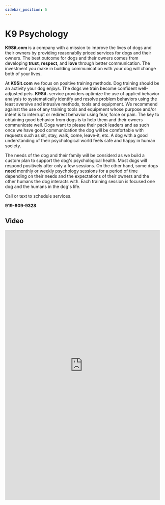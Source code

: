 ```yaml
---
sidebar_position: 5
---
```

# K9 Psychology
**K9Sit.com** is a company with a mission to improve the lives of dogs and
their owners by providing reasonablly priced services for dogs and their
owners. The best outcome for dogs and their owners comes from developing
**trust**, **respect**, and **love** through better communication. The
investment you make in building communication with your dog will change both of
your lives.

At **K9Sit.com** we focus on positive training methods. Dog training should be
an activity your dog enjoys. The dogs we train become confident well-adjusted
pets. **K9Sit.** service providers optimize the use of applied behavior
analysis to systematically identify and resolve problem behaviors using the
least aversive and intrusive methods, tools and equipment. We recommend against
the use of any training tools and equipment whose purpose and/or intent is to
interrupt or redirect behavior using fear, force or pain. The key to obtaining
good behavior from dogs is to help them and their owners communicate well. Dogs
want to please their pack leaders and as such once we have good communication
the dog will be comfortable with requests such as sit, stay, walk, come,
leave-it, etc. A dog with a good understanding of their psychological world
feels safe and happy in human society.

The needs of the dog and their family will be considerd as we build a custom
plan to support the dog's psychological health. Most dogs will respond
positively after only a few sessions. On the other hand, some dogs **need**
monthly or weekly psychology sessions for a period of time depending on their
needs and the expectations of their owners and the other humans the dog
interacts with. Each training session is focused one dog and the humans in the
dog's life.

Call or text to schedule services.

**919-809-9328**

## Video

<iframe
width="100%"
height="881"
src="https://www.youtube.com/embed/AxVMHu9aWJ0"
title="Rainy days with Tig"
frameborder="0"
allowfullscreen>
</iframe>
